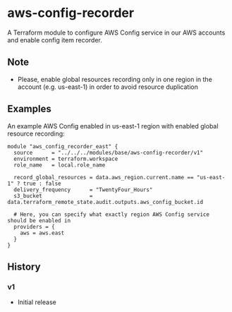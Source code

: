# aws-config-recorder

A Terraform module to configure AWS Config service in our AWS accounts and enable config item recorder.

## Note

* Please, enable global resources recording only in one region in the account (e.g. us-east-1) in order to avoid resource duplication

## Examples

An example AWS Config enabled in us-east-1 region with enabled global resource recording:
```
module "aws_config_recorder_east" {
  source      = "../../../modules/base/aws-config-recorder/v1"
  environment = terraform.workspace
  role_name   = local.role_name

  record_global_resources = data.aws_region.current.name == "us-east-1" ? true : false
  delivery_frequency      = "TwentyFour_Hours"
  s3_bucket               = data.terraform_remote_state.audit.outputs.aws_config_bucket.id

  # Here, you can specify what exactly region AWS Config service should be enabled in
  providers = {
    aws = aws.east
  }
}
```

## History

### v1
- Initial release

<!-- BEGINNING OF TERRAFORM-DOCS HOOK -->

<!-- END OF TERRAFORM-DOCS HOOK -->
